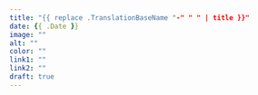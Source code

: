 ```yaml
---
title: "{{ replace .TranslationBaseName "-" " " | title }}"
date: {{ .Date }}
image: ""
alt: ""
color: ""
link1: ""
link2: ""
draft: true
---
```

